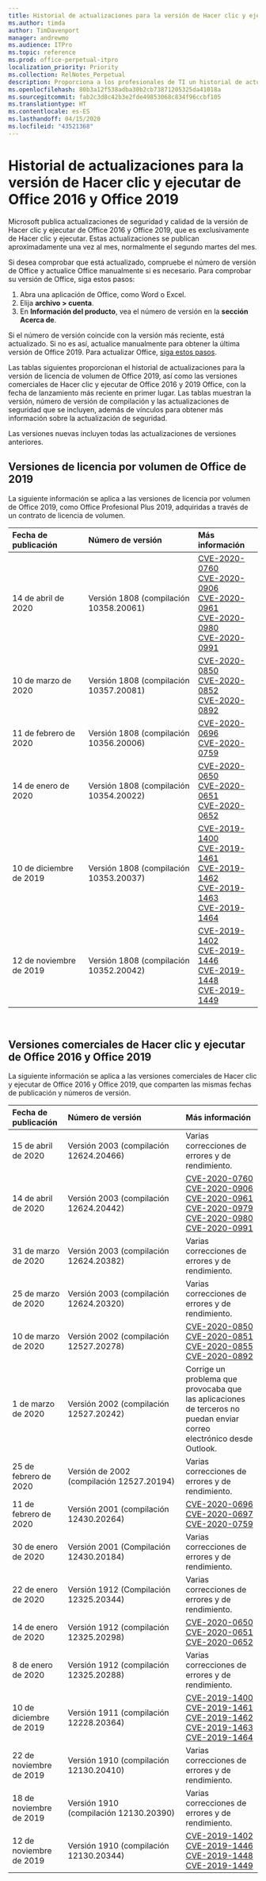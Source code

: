 ```yaml
---
title: Historial de actualizaciones para la versión de Hacer clic y ejecutar de Office 2016 y Office 2019
ms.author: timda
author: TimDavenport
manager: andrewmo
ms.audience: ITPro
ms.topic: reference
ms.prod: office-perpetual-itpro
localization_priority: Priority
ms.collection: RelNotes_Perpetual
description: Proporciona a los profesionales de TI un historial de actualizaciones para las versiones permanentes de Office 2016 y Office 2019 que usan Hacer clic y ejecutar.
ms.openlocfilehash: 80b3a12f538adba30b2cb73871205325da41018a
ms.sourcegitcommit: fab2c3d8c42b3e2fde49853068c834f96ccbf105
ms.translationtype: HT
ms.contentlocale: es-ES
ms.lasthandoff: 04/15/2020
ms.locfileid: "43521368"
---
```

# <a name="update-history-for-office-2016-c2r-and-office-2019"></a>Historial de actualizaciones para la versión de Hacer clic y ejecutar de Office 2016 y Office 2019

Microsoft publica actualizaciones de seguridad y calidad de la versión de Hacer clic y ejecutar de Office 2016 y Office 2019, que es exclusivamente de Hacer clic y ejecutar. Estas actualizaciones se publican aproximadamente una vez al mes, normalmente el segundo martes del mes.

Si desea comprobar que está actualizado, compruebe el número de versión de Office y actualice Office manualmente si es necesario. Para comprobar su versión de Office, siga estos pasos:

  1.    Abra una aplicación de Office, como Word o Excel.
  2.    Elija **archivo > cuenta**.
  3.    En **Información del producto**, vea el número de versión en la **sección Acerca de**.

Si el número de versión coincide con la versión más reciente, está actualizado. Si no es así, actualice manualmente para obtener la última versión de Office 2019. Para actualizar Office, [siga estos pasos](https://support.office.com/article/2ab296f3-7f03-43a2-8e50-46de917611c5).


Las tablas siguientes proporcionan el historial de actualizaciones para la versión de licencia de volumen de Office 2019, así como las versiones comerciales de Hacer clic y ejecutar de Office 2016 y 2019 Office, con la fecha de lanzamiento más reciente en primer lugar. Las tablas muestran la versión, número de versión de compilación y las actualizaciones de seguridad que se incluyen, además de vínculos para obtener más información sobre la actualización de seguridad.

Las versiones nuevas incluyen todas las actualizaciones de versiones anteriores.

## <a name="volume-licensed-versions-of-office-2019"></a>Versiones de licencia por volumen de Office de 2019
La siguiente información se aplica a las versiones de licencia por volumen de Office 2019, como Office Profesional Plus 2019, adquiridas a través de un contrato de licencia de volumen.

|**Fecha de publicación**|**Número de versión**|**Más información**|
|:-----|:-----|:-----|
|14 de abril de 2020   |Versión 1808 (compilación 10358.20061)  |[CVE-2020-0760](https://portal.msrc.microsoft.com/es-ES/security-guidance/advisory/CVE-2020-0760) <br/> [CVE-2020-0906](https://portal.msrc.microsoft.com/es-ES/security-guidance/advisory/CVE-2020-0906) <br/> [CVE-2020-0961](https://portal.msrc.microsoft.com/es-ES/security-guidance/advisory/CVE-2020-0961) <br/> [CVE-2020-0980](https://portal.msrc.microsoft.com/es-ES/security-guidance/advisory/CVE-2020-0980) <br/>[CVE-2020-0991](https://portal.msrc.microsoft.com/es-ES/security-guidance/advisory/CVE-2020-0991) <br/> |
|10 de marzo de 2020   |Versión 1808 (compilación 10357.20081)  |[CVE-2020-0850](https://portal.msrc.microsoft.com/es-ES/security-guidance/advisory/CVE-2020-0850) <br/> [CVE-2020-0852](https://portal.msrc.microsoft.com/es-ES/security-guidance/advisory/CVE-2020-0852) <br/> [CVE-2020-0892](https://portal.msrc.microsoft.com/es-ES/security-guidance/advisory/CVE-2020-0892) <br/>  |
|11 de febrero de 2020   |Versión 1808 (compilación 10356.20006)  |[CVE-2020-0696](https://portal.msrc.microsoft.com/es-ES/security-guidance/advisory/CVE-2020-0696) <br/> [CVE-2020-0759](https://portal.msrc.microsoft.com/es-ES/security-guidance/advisory/CVE-2020-0759) <br/>  |
|14 de enero de 2020   |Versión 1808 (compilación 10354.20022)  |[CVE-2020-0650](https://portal.msrc.microsoft.com/es-ES/security-guidance/advisory/CVE-2020-0650) <br/> [CVE-2020-0651](https://portal.msrc.microsoft.com/es-ES/security-guidance/advisory/CVE-2020-0651) <br/> [CVE-2020-0652](https://portal.msrc.microsoft.com/es-ES/security-guidance/advisory/CVE-2020-0652) <br/>  |
|10 de diciembre de 2019   |Versión 1808 (compilación 10353.20037)  |[CVE-2019-1400](https://portal.msrc.microsoft.com/es-ES/security-guidance/advisory/CVE-2019-1400) <br/> [CVE-2019-1461](https://portal.msrc.microsoft.com/es-ES/security-guidance/advisory/CVE-2019-1461) <br/> [CVE-2019-1462](https://portal.msrc.microsoft.com/es-ES/security-guidance/advisory/CVE-2019-1462) <br/> [CVE-2019-1463](https://portal.msrc.microsoft.com/es-ES/security-guidance/advisory/CVE-2019-1463) <br/> [CVE-2019-1464](https://portal.msrc.microsoft.com/es-ES/security-guidance/advisory/CVE-2019-1464) <br/> |
|12 de noviembre de 2019   |Versión 1808 (compilación 10352.20042)  |[CVE-2019-1402](https://portal.msrc.microsoft.com/es-ES/security-guidance/advisory/CVE-2019-1402) <br/> [CVE-2019-1446](https://portal.msrc.microsoft.com/es-ES/security-guidance/advisory/CVE-2019-1446) <br/> [CVE-2019-1448](https://portal.msrc.microsoft.com/es-ES/security-guidance/advisory/CVE-2019-1448) <br/> [CVE-2019-1449](https://portal.msrc.microsoft.com/es-ES/security-guidance/advisory/CVE-2019-1449) <br/>  |









<br/>

## <a name="retail-versions-of-office-2016-c2r-and-office-2019"></a>Versiones comerciales de Hacer clic y ejecutar de Office 2016 y Office 2019
La siguiente información se aplica a las versiones comerciales de Hacer clic y ejecutar de Office 2016 y Office 2019, que comparten las mismas fechas de publicación y números de versión.

|**Fecha de publicación**|**Número de versión**|**Más información**|
|:-----|:-----|:-----|
|15 de abril de 2020|Versión 2003 (compilación 12624.20466)  |Varias correcciones de errores y de rendimiento. <br/>  |
|14 de abril de 2020|Versión 2003 (compilación 12624.20442)  |[CVE-2020-0760](https://portal.msrc.microsoft.com/es-ES/security-guidance/advisory/CVE-2020-0760) <br/> [CVE-2020-0906](https://portal.msrc.microsoft.com/es-ES/security-guidance/advisory/CVE-2020-0906) <br/> [CVE-2020-0961](https://portal.msrc.microsoft.com/es-ES/security-guidance/advisory/CVE-2020-0961) <br/> [CVE-2020-0979](https://portal.msrc.microsoft.com/es-ES/security-guidance/advisory/CVE-2020-0979) <br/> [CVE-2020-0980](https://portal.msrc.microsoft.com/es-ES/security-guidance/advisory/CVE-2020-0980) <br/>[CVE-2020-0991](https://portal.msrc.microsoft.com/es-ES/security-guidance/advisory/CVE-2020-0991) <br/> |
|31 de marzo de 2020|Versión 2003 (compilación 12624.20382)  |Varias correcciones de errores y de rendimiento. <br/>  |
|25 de marzo de 2020|Versión 2003 (compilación 12624.20320)  |Varias correcciones de errores y de rendimiento. <br/>  |
|10 de marzo de 2020|Versión 2002 (compilación 12527.20278)  |[CVE-2020-0850](https://portal.msrc.microsoft.com/es-ES/security-guidance/advisory/CVE-2020-0850) <br/> [CVE-2020-0851](https://portal.msrc.microsoft.com/es-ES/security-guidance/advisory/CVE-2020-0851) <br/> [CVE-2020-0855](https://portal.msrc.microsoft.com/es-ES/security-guidance/advisory/CVE-2020-0855) <br/> [CVE-2020-0892](https://portal.msrc.microsoft.com/es-ES/security-guidance/advisory/CVE-2020-0892) <br/>  |
|1 de marzo de 2020   |Versión 2002 (compilación 12527.20242)  |Corrige un problema que provocaba que las aplicaciones de terceros no puedan enviar correo electrónico desde Outlook. <br/>  |
|25 de febrero de 2020   |Versión de 2002 (compilación 12527.20194)  |Varias correcciones de errores y de rendimiento. <br/>  |
|11 de febrero de 2020   |Versión 2001 (compilación 12430.20264)  |[CVE-2020-0696](https://portal.msrc.microsoft.com/es-ES/security-guidance/advisory/CVE-2020-0696) <br/> [CVE-2020-0697](https://portal.msrc.microsoft.com/es-ES/security-guidance/advisory/CVE-2020-0697) <br/> [CVE-2020-0759](https://portal.msrc.microsoft.com/es-ES/security-guidance/advisory/CVE-2020-0759) <br/>  |
|30 de enero de 2020   |Versión 2001 (Compilación 12430.20184)  |Varias correcciones de errores y de rendimiento. <br/>  |
|22 de enero de 2020   |Versión 1912 (Compilación 12325.20344)  |Varias correcciones de errores y de rendimiento. <br/>  |
|14 de enero de 2020   |Versión 1912 (compilación 12325.20298)  |[CVE-2020-0650](https://portal.msrc.microsoft.com/es-ES/security-guidance/advisory/CVE-2020-0650) <br/> [CVE-2020-0651](https://portal.msrc.microsoft.com/es-ES/security-guidance/advisory/CVE-2020-0651) <br/> [CVE-2020-0652](https://portal.msrc.microsoft.com/es-ES/security-guidance/advisory/CVE-2020-0652) <br/>  |
|8 de enero de 2020   |Versión 1912 (compilación 12325.20288)  |Varias correcciones de errores y de rendimiento. <br/>  |
|10 de diciembre de 2019   |Versión 1911 (compilación 12228.20364)  |[CVE-2019-1400](https://portal.msrc.microsoft.com/es-ES/security-guidance/advisory/CVE-2019-1400) <br/> [CVE-2019-1461](https://portal.msrc.microsoft.com/es-ES/security-guidance/advisory/CVE-2019-1461) <br/> [CVE-2019-1462](https://portal.msrc.microsoft.com/es-ES/security-guidance/advisory/CVE-2019-1462) <br/> [CVE-2019-1463](https://portal.msrc.microsoft.com/es-ES/security-guidance/advisory/CVE-2019-1463) <br/> [CVE-2019-1464](https://portal.msrc.microsoft.com/es-ES/security-guidance/advisory/CVE-2019-1464) <br/> |
|22 de noviembre de 2019   |Versión 1910 (compilación 12130.20410)  |Varias correcciones de errores y de rendimiento.<br/>  |
|18 de noviembre de 2019   |Versión 1910 (compilación 12130.20390)  |Varias correcciones de errores y de rendimiento.<br/>  |
|12 de noviembre de 2019   |Versión 1910 (compilación 12130.20344)  |[CVE-2019-1402](https://portal.msrc.microsoft.com/es-ES/security-guidance/advisory/CVE-2019-1402) <br/> [CVE-2019-1446](https://portal.msrc.microsoft.com/es-ES/security-guidance/advisory/CVE-2019-1446) <br/> [CVE-2019-1448](https://portal.msrc.microsoft.com/es-ES/security-guidance/advisory/CVE-2019-1448) <br/> [CVE-2019-1449](https://portal.msrc.microsoft.com/es-ES/security-guidance/advisory/CVE-2019-1449) <br/>  |








